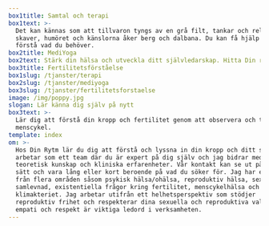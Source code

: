 ```yaml
---
box1title: Samtal och terapi
box1text: >-
  Det kan kännas som att tillvaron tyngs av en grå filt, tankar och relationer
  skaver, humöret och känslorna åker berg och dalbana. Du kan få hjälp att
  förstå vad du behöver.
box2title: MediYoga
box2text: Stärk din hälsa och utveckla ditt självledarskap. Hitta Din rytm i livet!
box3title: Fertilitetsförståelse
box1slug: /tjanster/terapi
box2slug: /tjanster/mediyoga
box3slug: /tjanster/fertilitetsforstaelse
image: /img/poppy.jpg
slogan: Lär känna dig själv på nytt
box3text: >-
  Lär dig att förstå din kropp och fertilitet genom att observera och tolka din
  menscykel.
template: index
om: >-
  Hos Din Rytm lär du dig att förstå och lyssna in din kropp och ditt sinne. Vi
  arbetar som ett team där du är expert på dig själv och jag bidrar med
  teoretisk kunskap och kliniska erfarenheter. Vår kontakt kan se ut på olika
  sätt och vara lång eller kort beroende på vad du söker för. Jag har erfarenhet
  från flera områden såsom psykisk hälsa/ohälsa, reproduktiv hälsa, sex- och
  samlevnad, existentiella frågor kring fertilitet, menscykelhälsa och hälsa i
  klimakteriet. Jag arbetar utifrån ett helhetsperspektiv som stödjer
  reproduktiv frihet och respekterar dina sexuella och reproduktiva val. Värme,
  empati och respekt är viktiga ledord i verksamheten.
---
```

